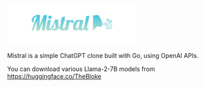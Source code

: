 <img src="static/logo.png" alt="logo" width="300px"/>

Mistral is a simple ChatGPT clone built with Go, using OpenAI APIs.

You can download various Llama-2-7B models from https://huggingface.co/TheBloke
